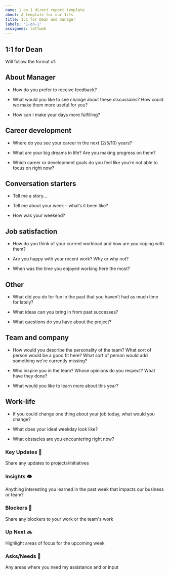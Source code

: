 ```yaml
---
name: 1 on 1 direct report template
about: A template for our 1:1s
title: 1:1 for Dean and manager
labels: '1-on-1'
assignees: loftwah
---
```


## 1:1 for Dean

Will follow the format of:

<!-- start of questions -->
## About Manager

- How do you prefer to receive feedback?

- What would you like to see change about these discussions? How could we make them more useful for you?

- How can I make your days more fulfilling?

## Career development

- Where do you see your career in the next (2/5/10) years?

- What are your big dreams in life? Are you making progress on them?

- Which career or development goals do you feel like you’re not able to focus on right now?

## Conversation starters

- Tell me a story...

- Tell me about your week – what’s it been like?

- How was your weekend?

## Job satisfaction

- How do you think of your current workload and how are you coping with them?

- Are you happy with your recent work? Why or why not?

- When was the time you enjoyed working here the most?

## Other

- What did you do for fun in the past that you haven’t had as much time for lately?

- What ideas can you bring in from past successes?

- What questions do you have about the project?

## Team and company

- How would you describe the personality of the team? What sort of person would be a good fit here? What sort of person would add something we're currently missing?

- Who inspire you in the team? Whose opinions do you respect? What have they done?

- What would you like to learn more about this year?

## Work-life

- If you could change one thing about your job today, what would you change?

- What does your ideal weekday look like?

- What obstacles are you encountering right now?

<!-- end of questions -->
### Key Updates 🔑

Share any updates to projects/initiatives

### Insights 👁

Anything interesting you learned in the past week that impacts our business or team?

### Blockers 🛑

Share any blockers to your work or the team's work

### Up Next 🔜

Highlight areas of focus for the upcoming week

### Asks/Needs 💬

Any areas where you need my assistance and or input

